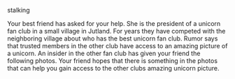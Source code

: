 stalking

Your best friend has asked for your help. She is the president of a unicorn fan club in a small village in Jutland. For years they have competed with the neighboring village about who has the best unicorn fan club. Rumor says that trusted members in the other club have access to an amazing picture of a unicorn. An insider in the other fan club has given your friend the following photos. Your friend hopes that there is something in the photos that can help you gain access to the other clubs amazing unicorn picture.
